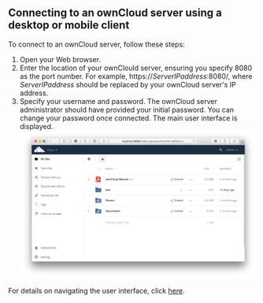 ## Connecting to an ownCloud server using a desktop or mobile client

To connect to an ownCloud server, follow these steps:
1. Open your Web browser.
2. Enter the location of your ownClould server, ensuring you specify 8080 as the port number. For example, https://*ServerIPaddress*:8080/, where *ServerIPaddress* should be replaced by your ownCloud server's IP address.
3. Specify your username and password. The ownCloud server administrator should have provided your initial password. You can change your password once connected. The main user interface is displayed. 
![Image](files_page.png)

For details on navigating the user interface, click [here](https://doc.owncloud.com/server/user_manual/webinterface.html).
